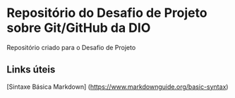 # Repositório do Desafio de Projeto sobre Git/GitHub da DIO
Repositório criado para o Desafio de Projeto

## Links úteis
[Sintaxe Básica Markdown] (https://www.markdownguide.org/basic-syntax)
